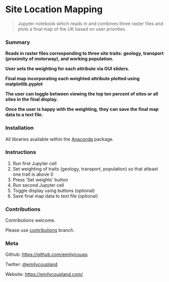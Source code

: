 # Site Location Mapping 
> Jupyter notebook which reads in and combines three raster files and plots a final map of the UK based on user priorities. 

### Summary 
__Reads in raster files corresponding to three site traits: geology, transport (proximity of motorway), and working population.__

__User sets the weighting for each attribute via GUI sliders.__

__Final map incorporating each weighted attribute plotted using matplotlib.pyplot__

__The user can toggle between viewing the top ten percent of sites or all sites in the final display.__

__Once the user is happy with the weighting, they can save the final map data to a text file.__

### Installation

All libraries available within the [Anaconda](https://www.anaconda.com/download/) package. 

### Instructions

1. Run first Jupyter cell 
2. Set weighting of traits (geology, transport, population) so that atleast one trait is above 0
3. Press 'Set weights' button
4. Run second Jupyter cell
5. Toggle display using buttons (optional)
6. Save final map data to text file (optional) 


### Contributions 

Contributions welcome. 

Please use [contributions](https://github.com/emilyjcoups/Agent_Based_Model/tree/contributions) branch.


### Meta 

Github: https://github.com/emilyjcoups

Twitter: [@emilycoupland](https://twitter.com/EmilyCoupland)

Website: https://emilycoupland.com/
